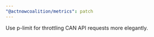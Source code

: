 ```yaml
---
"@actnowcoalition/metrics": patch
---
```


Use p-limit for throttling CAN API requests more elegantly.
